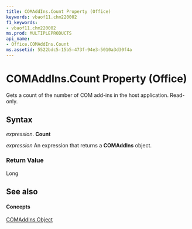 ```yaml
---
title: COMAddIns.Count Property (Office)
keywords: vbaof11.chm220002
f1_keywords:
- vbaof11.chm220002
ms.prod: MULTIPLEPRODUCTS
api_name:
- Office.COMAddIns.Count
ms.assetid: 5522bdc5-15b5-473f-94e3-5010a3d30f4a
---
```



# COMAddIns.Count Property (Office)

Gets a count of the number of COM add-ins in the host application. Read-only.


## Syntax

 _expression_. **Count**

 _expression_ An expression that returns a **COMAddIns** object.


### Return Value

Long


## See also


#### Concepts


[COMAddIns Object](comaddins-object-office.md)

